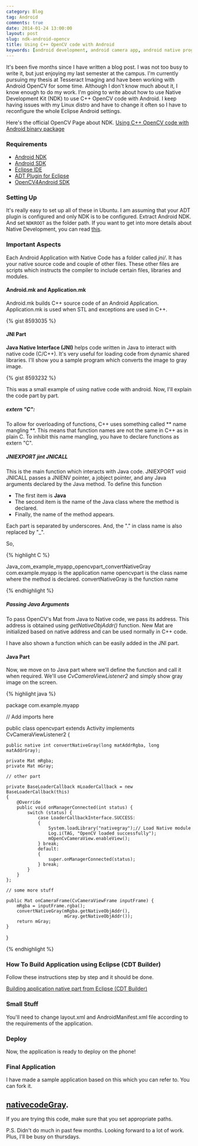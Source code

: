 ```yaml
---
category: Blog
tag: Android
comments: true
date: 2014-01-24 13:00:00
layout: post
slug: ndk-android-opencv
title: Using C++ OpenCV code with Android
keywords: [android development, android camera app, android native programming, opencv C++ with android, opencv camera app, android ndk, android opencv ndk]
---
```


It's been five months since I have written a blog post. I was not too busy to write it, but just enjoying my last semester at the campus. I'm currently pursuing my thesis at Tesseract Imaging and have been working with Android OpenCV for some time. Although I don't know much about it, I know enough to do my work. I'm going to write about how to use Native Development Kit (NDK) to use C++ OpenCV code with Android. I keep having issues with my Linux distro and have to change it often so I have to reconfigure the whole Eclipse Android settings.

Here's the official OpenCV Page about NDK. [Using C++ OpenCV code with Android binary package](http://docs.opencv.org/doc/tutorials/introduction/android_binary_package/android_binary_package_using_with_NDK.html)

### Requirements

 - [Android NDK](http://developer.android.com/tools/sdk/ndk/index.html)
 - [Android SDK](http://developer.android.com/sdk/index.html)
 - [Eclipse IDE](http://www.eclipse.org/downloads/)
 - [ADT Plugin for Eclipse](http://developer.android.com/sdk/installing/installing-adt.html)
 - [OpenCV4Android SDK](http://sourceforge.net/projects/opencvlibrary/files/opencv-android/)

### Setting Up

It's really easy to set up all of these in Ubuntu. I am assuming that your ADT plugin is configured and only NDK is to be configured.
Extract Android NDK. And set `NDKROOT` as the folder path. If you want to get into more details about Native Development, you can read [this](http://docs.opencv.org/doc/tutorials/introduction/android_binary_package/android_dev_intro.html#android-application-structure).

### Important Aspects

Each Android Application with Native Code has a folder called *jni/*. It has your native source code and couple of other files. These other files are scripts which instructs the compiler to include certain files, libraries and modules.

#### Android.mk and Application.mk

Android.mk builds C++ source code of an Android Application.
Application.mk is used when STL and exceptions are used in C++.

{% gist 8593035 %}

#### JNI Part

**Java Native Interface (JNI)** helps code written in Java to interact with native code (C/C++). It's very useful for loading code from dynamic shared libraries. I'll show you a sample program which converts the image to gray image.

{% gist 8593232 %}

This was a small example of using native code with android. Now, I'll explain the code part by part.

##### extern "C":

To allow for overloading of functions, C++ uses something called ** name mangling **. This means that function names are not the same in C++ as in plain C. To inhibit this name mangling, you have to declare functions as extern "C".

##### JNIEXPORT jint JNICALL

This is the main function which interacts with Java code. JNIEXPORT void JNICALL passes a JNIENV pointer, a jobject pointer, and any Java arguments declared by the Java method. To define this function

 - The first item is **Java**
 - The second item is the name of the Java class where the method is declared.
 - Finally, the name of the method appears.

Each part is separated by underscores. And, the "." in class name is also replaced by "_".

So,

{% highlight C %}

Java_com_example_myapp_opencvpart_convertNativeGray
com.example.myapp is the application name
opencvpart is the class name where the method is declared.
convertNativeGray is the function name

{% endhighlight %}

##### Passing Java Arguments

To pass OpenCV's Mat from Java to Native code, we pass its address. This address is obtained using _getNativeObjAddr()_ function. New Mat are initialized based on native address and can be used normally in C++ code.

I have also shown a function which can be easily added in the JNI part.

#### Java Part

Now, we move on to Java part where we'll define the function and call it when required. We'll use _CvCameraViewListener2_ and simply show gray image on the screen.

{% highlight java %}

package com.example.myapp

// Add imports here

public class opencvpart extends Activity implements CvCameraViewListener2 {
    
    public native int convertNativeGray(long matAddrRgba, long matAddrGray);

    private Mat mRgba;
    private Mat mGray;

    // other part

    private BaseLoaderCallback mLoaderCallback = new BaseLoaderCallback(this) 
    {
        @Override
        public void onManagerConnected(int status) {
            switch (status) {
                case LoaderCallbackInterface.SUCCESS:
                {
                    System.loadLibrary("nativegray");// Load Native module
                    Log.i(TAG, "OpenCV loaded successfully");
                    mOpenCvCameraView.enableView();
                } break;
                default:
                {
                    super.onManagerConnected(status);
                } break;
            }
        }
    };

    // some more stuff

    public Mat onCameraFrame(CvCameraViewFrame inputFrame) {
        mRgba = inputFrame.rgba();
        convertNativeGray(mRgba.getNativeObjAddr(), 
                          mGray.getNativeObjAddr());
        return mGray;
    }
}

{% endhighlight %}

### How To Build Application using Eclipse (CDT Builder)

Follow these instructions step by step and it should be done.

[Building application native part from Eclipse (CDT Builder)](http://docs.opencv.org/doc/tutorials/introduction/android_binary_package/android_dev_intro.html#building-application-native-part-from-eclipse-cdt-builder)

### Small Stuff

You'll need to change layout.xml and AndroidManifest.xml file according to the requirements of the application.

### Deploy

Now, the application is ready to deploy on the phone!

### Final Application

I have made a sample application based on this which you can refer to. You can fork it.

## [nativecodeGray](https://github.com/jayrambhia/nativecodeGray). 

If you are trying this code, make sure that you set appropriate paths.

P.S. Didn't do much in past few months. Looking forward to a lot of work. Plus, I'll be busy on thursdays.